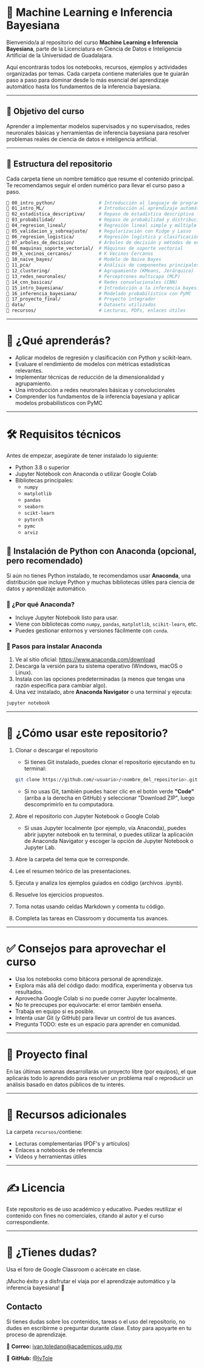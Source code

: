 # 📘 Machine Learning e Inferencia Bayesiana

Bienvenido/a al repositorio del curso **Machine Learning e Inferencia Bayesiana**, parte de la Licenciatura en Ciencia de Datos e Inteligencia Artificial de la Universidad de Guadalajara.

Aquí encontrarás todos los notebooks, recursos, ejemplos y actividades organizadas por temas. Cada carpeta contiene materiales que te guiarán paso a paso para dominar desde lo más esencial del aprendizaje automático hasta los fundamentos de la inferencia bayesiana.

---

## 📌 Objetivo del curso

Aprender a implementar modelos supervisados y no supervisados, redes neuronales básicas y herramientas de inferencia bayesiana para resolver problemas reales de ciencia de datos e inteligencia artificial.

---

## 📂 Estructura del repositorio

Cada carpeta tiene un nombre temático que resume el contenido principal. Te recomendamos seguir el orden numérico para llevar el curso paso a paso.

```bash
📁 00_intro_python/                # Introducción al languaje de programación python
📁 01_intro_ML/                    # Introducción al aprendizaje automático
📁 02_estadística_descriptiva/     # Repaso de estadística descriptiva
📁 03_probabilidad/                # Repaso de probabilidad y distribuciones de probabilidad
📁 04_regresion_lineal/            # Regresión lineal simple y múltiple
📁 05_validacion_y_sobreajuste/    # Regularización con Ridge y Lasso
📁 06_regresion_logistica/         # Regresión logística y clasificación binaria
📁 07_arboles_de_decision/         # Árboles de decisión y métodos de ensamble
📁 08_maquinas_soporte_vectorial/  # Máquinas de soporte vectorial
📁 09_k_vecinos_cercanos/          # K Vecinos Cercanos
📁 10_naive_bayes/                 # Modelo de Naive Bayes
📁 11_pca/                         # Análisis de componentes principales (PCA)
📁 12_clustering/                  # Agrupamiento (KMeans, Jerárquico)
📁 13_redes_neuronales/            # Perceptrones multicapa (MLP)
📁 14_cnn_basicas/                 # Redes convolucionales (CNN)
📁 15_intro_bayesiana/             # Introducción a la inferencia bayesiana
📁 16_inferencia_bayesiana/        # Modelado probabilístico con PyMC
📁 17_proyecto_final/              # Proyecto integrador
📁 data/                           # Datasets utilizados
📁 recursos/                       # Lecturas, PDFs, enlaces útiles
```

---

# 🧠 ¿Qué aprenderás?

* Aplicar modelos de regresión y clasificación con Python y scikit-learn.
* Evaluare el rendimiento de modelos con métricas estadísticas relevantes.
* Implementar técnicas de reducción de la dimensionalidad y agrupamiento.
* Una introducción a redes neuronales básicas y convolucionales
* Comprender los fundamentos de la inferencia bayesiana y aplicar modelos probabilísticos con PyMC

---

# 🛠️ Requisitos técnicos

Antes de empezar, asegúrate de tener instalado lo siguiente:

* Python 3.8 o superior
* Jupyter Notebook con Anaconda o utilizar Google Colab
* Bibliotecas principales:
	* `numpy`
	* `matplotlib`
	* `pandas`
	* `seaborn`
	* `scikt-learn`
	* `pytorch`
	* `pymc`
	* `arviz`

## 🐍 Instalación de Python con Anaconda (opcional, pero recomendado)

Si aún no tienes Python instalado, te recomendamos usar **Anaconda**, una distribución que incluye Python y muchas bibliotecas útiles para ciencia de datos y aprendizaje automático.

### 🔧 ¿Por qué Anaconda?

- Incluye Jupyter Notebook listo para usar.
- Viene con bibliotecas como `numpy`, `pandas`, `matplotlib`, `scikit-learn`, etc.
- Puedes gestionar entornos y versiones fácilmente con `conda`.

### 🧱 Pasos para instalar Anaconda

1. Ve al sitio oficial: https://www.anaconda.com/download
2. Descarga la versión para tu sistema operativo (Windows, macOS o Linux).
3. Instala con las opciones predeterminadas (a menos que tengas una razón específica para cambiar algo).
4. Una vez instalado, abre **Anaconda Navigator** o una terminal y ejecuta:

```bash
jupyter notebook
```

---

# 🧭 ¿Cómo usar este repositorio?

1. Clonar o descargar el repositorio
	* Si tienes Git instalado, puedes clonar el repositorio ejecutando en tu terminal:

	```bash
	git clone https://github.com/<usuario>/<nombre_del_repositorio>.git 
	```

	* Si no usas Git, también puedes hacer clic en el botón verde **"Code"** (arriba a la derecha en GitHub) y seleccionar "Download ZIP", luego descomprimirlo en tu computadora.

2. Abre el repositorio con Jupyter Notebook o Google Colab
	* Si usas Jupyter localmente (por ejemplo, vía Anaconda), puedes abrir jupyter notebook en tu terminal, o puedes utilizar la aplicación de Anaconda Navigator y escoger la opción de Jupyter Notebook o Jupyter Lab.

3. Abre la carpeta del tema que te corresponde.
4. Lee el resumen teórico de las presentaciones.
5. Ejecuta y analiza los ejemplos guiados en código (archivos .ipynb).
6. Resuelve los ejercicios propuestos.
7. Toma notas usando celdas Markdown y comenta tu código.
8. Completa las tareas en Classroom y documenta tus avances.

---

# ✅ Consejos para aprovechar el curso

* Usa los notebooks como bitácora personal de aprendizaje.
* Explora más allá del código dado: modifica, experimenta y observa tus resultados.
* Aprovecha Google Colab si no puede correr Jupyter localmente.
* No te preocupes por equivocarte: el error también enseña.
* Trabaja en equipo si es posible.
* Intenta usar Git (y GitHub) para llevar un control de tus avances.
* Pregunta TODO: este es un espacio para aprender en comunidad.

---

# 🎯 Proyecto final

En las últimas semanas desarrollarás un proyecto libre (por equipos), el que aplicarás todo lo aprendido para resolver un problema real o reproducir un análisis basado en datos públicos de tu interés.

---

# 📘 Recursos adicionales
	
La carpeta `recursos/`contiene:
* Lecturas complementarias (PDF's y artículos)
* Enlaces a notebooks de referencia
* Videos y herramientas útiles

---

# ✍️ Licencia

Este repositorio es de uso académico y educativo. Puedes reutilizar el contenido con fines no comerciales, citando al autor y el curso correspondiente.

---

# 💬 ¿Tienes dudas?

Usa el foro de Google Classroom o acércate en clase.

¡Mucho éxito y a disfrutar el viaja por el aprendizaje automático y la inferencia bayesiana! 🚀

## Contacto

Si tienes dudas sobre los contenidos, tareas o el uso del repositorio, no dudes en escribirme o preguntar durante clase. Estoy para apoyarte en tu proceso de aprendizaje.

📧 **Correo:** ivan.toledano@academicos.udg.mx 

🐙 **GitHub:** [@IvTole](https://github.com/IvTole)
